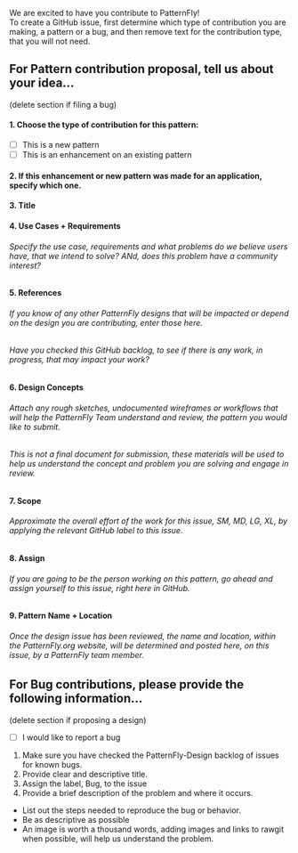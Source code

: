 We are excited to have you contribute to PatternFly!<br>
To create a GitHub issue, first determine which type of contribution you are making, a pattern or a bug, and then remove text for the contribution type, that you will not need. 

## For Pattern contribution proposal, tell us about your idea... 
(delete section if filing a bug)
#### 1. Choose the type of contribution for this pattern:
- [ ] This is a new pattern 
- [ ] This is an enhancement on an existing pattern
#### 2. If this enhancement or new pattern was made for an application, specify which one.
#### 3. Title
#### 4. Use Cases + Requirements
###### *Specify the use case, requirements and what problems do we believe users have, that we intend to solve? ANd, does this problem have a community interest?*
#### 5. References 
###### *If you know of any other PatternFly designs that will be impacted or depend on the design you are contributing, enter those here.*
###### *Have you checked this GitHub backlog, to see if there is any work, in progress, that may impact your work?*
#### 6. Design Concepts  
###### *Attach any rough sketches, undocumented wireframes or workflows that will help the PatternFly Team understand and review, the pattern you would like to submit.*
###### *This is not a final document for submission, these materials will be used to help us understand the concept and problem you are solving and engage in review.*<br>
#### 7. Scope  
###### *Approximate the overall effort of the work for this issue, SM, MD, LG, XL, by applying the relevant GitHub label to this issue.*
#### 8. Assign  
###### *If you are going to be the person working on this pattern, go ahead and assign yourself to this issue, right here in GitHub.*
#### 9. Pattern Name + Location  
###### *Once the design issue has been reviewed, the name and location, within the PatternFly.org website, will be determined and posted here, on this issue, by a PatternFly team member.*

## For Bug contributions, please provide the following information... 
(delete section if proposing a design)
- [ ] I would like to report a bug<br>
1. Make sure you have checked the PatternFly-Design backlog of issues for known bugs.
2. Provide clear and descriptive title.
3. Assign the label, Bug, to the issue
4. Provide a brief description of the problem and where it occurs.
* List out the steps needed to reproduce the bug or behavior. 
* Be as descriptive as possible
* An image is worth a thousand words, adding images and links to rawgit when possible, will help us understand the problem.
